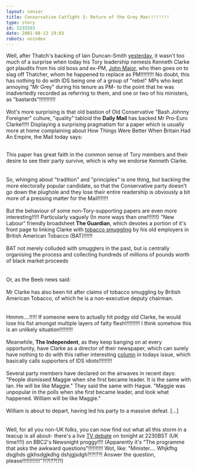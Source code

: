 ```yaml
---
layout: senior
title: Conservative Catfight 3: Return of the Grey Man!!!!!!!!
type: story
id: 5235593
date: 2001-08-22 19:03
robots: noindex
---
```

Well, after Thatch's backing of Iain Duncan-Smith <a href="http://seniorcitizen.blogspot.com/archives/2001_08_19_seniorcitizen_archive.html#5211166">yesterday</a>, it wasn't too much of a surprise when today his Tory leadership nemesis Kenneth Clarke got plaudits from his old boss and ex-PM, <a href="http://news.independent.co.uk/uk/politics/story.jsp?dir=62&amp;story=90027&amp;host=3&amp;printable=1">John Major</a>, who then goes on to slag off Thatcher, whom he happened to replace as PM!!!!!!!!! No doubt, this has nothing to do with IDS being one of a group of "rebel" MPs who kept annoying "Mr Grey" during his tenure as PM- to the point that he was inadvertedly recorded as referring to them, and one or two of his ministers, as "bastards"!!!!!!!!!!!<br/> <br/>Wot's more surprising is that old bastion of Old Conservative "Bash Johnny Foreigner" culture, "quality" tabloid the <b>Daily Mail</b> has backed Mr Pro-Euro Clarke!!!!! Displaying a surprising pragmatism for a paper which is usually more at home complaining about How Things Were Better When Britain Had An Empire, the Mail today says: <br/> <br/><div class="quote">This paper has great faith in the common sense of Tory members and their desire to see their party survive, which is why we endorse Kenneth Clarke.</div> <br/> <br/>So, whinging about "tradition" and "principles" is one thing, but backing the more electorally popular candidate, so that the Conservative party doesn't go down the plughole and they lose their entire readership is obviously a bit more of a pressing matter for the Mail!!!!!!!<br/> <br/>But the behaviour of some non-Tory-supporting papers are even more interesting!!!!! Particularly vaguely (In more ways than one!!!!!!!) "New Labour" friendly broadsheet <b>The Guardian</b>, which devotes a portion of it's front page to linking Clarke with <a href="http://www.guardian.co.uk/Print/0,3858,4243246,00.html">tobacco smuggling</a> by his old employers in British American Tobacco (BAT)!!!!!!<br/> <br/><div class="quote">BAT not merely colluded with smugglers in the past, but is centrally organising the process and collecting hundreds of millions of pounds worth of black market proceeds</div> <br/> <br/>Or, as the Beeb news said:<br/> <br/><div class="quote">Mr Clarke has also been hit after claims of tobacco smuggling by British American Tobacco, of which he is a non-executive deputy chairman.</div> <br/> <br/>Hmmm....!!!!! If someone were to actually hit podgy old Clarke, he would lose his fist amongst multiple layers of fatty flesh!!!!!!!!!! I think somehow this is an unlikely situation!!!!!!!!!<br/> <br/>Meanwhile, <b>The Independent</b>, as they keep banging on at every opportunity, have Clarke as a director of their newspaper, which can surely have nothing to do with this rather interesting <a href="http://argument.independent.co.uk/commentators/story.jsp?dir=140&amp;story=89924&amp;host=6&amp;printable=1">column</a> in todays issue, which basically calls supporters of IDS idiots!!!!!!!!!<br/> <br/><div class="quote">Several party members have declared on the airwaves in recent days: "People dismissed Maggie when she first became leader. It is the same with Ian. He will be like Maggie." They said the same with Hague. "Maggie was unpopular in the polls when she first became leader, and look what happened. William will be like Maggie."<br/> <br/>William is about to depart, having led his party to a massive defeat. [...]</div> <br/> <br/>Well, for all you non-UK folks, you can now find out what all this storm in a teacup is all about- there's a live <a href="http://news.bbc.co.uk/hi/english/events/newsnight/newsid_248000/248099.stm">TV debate</a> on tonight at 2230BST (UK time!!!!) on BBC2's Newsnight proggy!!!! (Apparently it's "The programme that asks the awkward questions"!!!!!!!!!! Wot, like: "Minister.... Whjkfhg dsgjhds gjkhsdgjkdhg dshjgjsdgh?!?!??! Answer the question, please!!!!!!!!!!!!"?!?!??!?!)